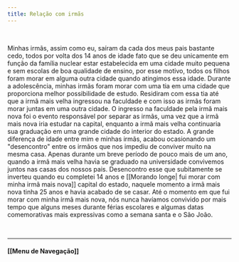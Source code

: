```yaml
---
title: Relação com irmãs
---
```

&nbsp;

Minhas irmãs, assim como eu, saíram da cada dos meus pais bastante cedo, todos por volta dos 14 anos de idade fato que se deu unicamente em função da família nuclear estar estabelecida em uma cidade muito pequena e sem escolas de boa qualidade de ensino, por esse motivo, todos os filhos foram morar em alguma outra cidade quando atingimos essa idade.
Durante a adolescência, minhas irmãs foram morar com uma tia em uma cidade que proporciona melhor possibilidade de estudo. Residiram com essa tia até que a irmã mais velha ingressou na faculdade e com isso as irmãs foram morar juntas em uma outra cidade. O ingresso na faculdade pela irmã mais nova foi o evento responsável por separar as irmãs, uma vez que a irmã mais nova iria estudar na capital, enquanto a irmã mais velha continuaria sua graduação em uma grande cidade do interior do estado. 
A grande diferença de idade entre mim e minhas irmãs, acabou ocasionando um "desencontro" entre os irmãos que nos impediu de conviver muito na mesma casa. Apenas durante um breve período de pouco mais de um ano, quando a irmã mais velha havia se graduado na universidade convivemos juntos nas casas dos nossos pais. Desencontro esse que subitamente se inverteu quando eu completei 14 anos e [[Morando longe| fui morar com minha irmã mais nova]] capital do estado, naquele momento a irmã mais nova tinha 25 anos e havia acabado de se casar. Até o momento em que fui morar com minha irmã mais nova, nós nunca havíamos convivido por mais tempo que alguns meses durante férias escolares e algumas datas comemorativas mais expressivas como a semana santa e o São João.

&nbsp;
&nbsp;
&nbsp;
&nbsp;
&nbsp;
&nbsp;

----------------------

#### [[Menu de Navegação]]